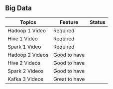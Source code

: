 ## Big Data

|Topics|Feature|Status|
|----|----|----|
|Hadoop 1 Video|Required||
|Hive 1 Video|Required||
|Spark 1 Video|Required||
|Hadoop 2 Videos|Good to have||
|Hive 2 Videos|Good to have||
|Spark 2 Videos|Good to have||
|Kafka 3 Videos|Great to have||
